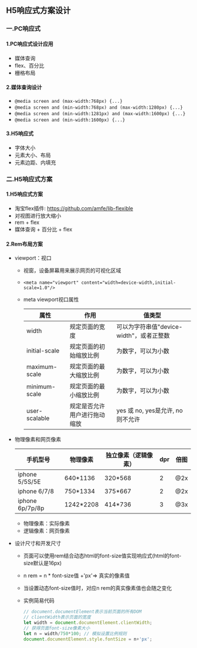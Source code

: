 ## H5响应式方案设计

### 一.PC响应式

#### 1.PC响应式设计应用

* 媒体查询
* flex、百分比
* 栅格布局

#### 2.媒体查询设计

* `@media screen and (max-width:768px) {...}`
* `@media screen and (min-width:768px) and (max-width:1280px) {...}`
* `@media screen and (min-width:1281px) and (max-width:1600px) {...}`
* `@media screen and (min-width:1600px) {...}`

#### 3.H5响应式

* 字体大小
* 元素大小、布局
* 元素边距、内填充

### 二.H5响应式方案

#### 1.H5响应式方案

* 淘宝flex插件: https://github.com/amfe/lib-flexible
* 对视图进行放大缩小
* rem + flex
* 媒体查询 + 百分比 + flex

#### 2.Rem布局方案

* viewport：视口

  * 视窗，设备屏幕用来展示网页的可视化区域

  * `<meta name="viewport" content="width=device-width,initial-scale=1.0"/>`

  * meta viewport视口属性

    | 属性          | 作用                         | 值类型                                   |
    | ------------- | ---------------------------- | ---------------------------------------- |
    | width         | 规定页面的宽度               | 可以为字符串值"device-width"，或者正整数 |
    | initial-scale | 规定页面的初始缩放比例       | 为数字，可以为小数                       |
    | maximum-scale | 规定页面的最大缩放比例       | 为数字，可以为小数                       |
    | minimum-scale | 规定页面的最小缩放比例       | 为数字，可以为小数                       |
    | user-scalable | 规定是否允许用户进行拖动缩放 | yes 或 no, yes是允许, no则不允许         |

* 物理像素和网页像素

  | 手机型号        | 物理像素  | 独立像素（逻辑像素） | dpr  | 倍图 |
  | --------------- | --------- | -------------------- | ---- | ---- |
  | iphone 5/5S/5E  | 640*1136  | 320*568              | 2    | @2x  |
  | iphone 6/7/8    | 750*1334  | 375*667              | 2    | @2x  |
  | iphone 6p/7p/8p | 1242*2208 | 414*736              | 3    | @3x  |

  * 物理像素：实际像素
  * 逻辑像素：网页像素

* 设计尺寸和开发尺寸

  * 页面可以使用rem结合动态html的font-size值实现响应式(html的font-size默认是16px)

  * n rem = n * font-size值 +'px'=> 真实的像素值 

  * 当设置动态font-size值时，对应n rem的真实像素值也会随之变化

  * 实例简易代码

    ```javascript
    // document.documentElement表示当前页面的所有DOM
    // clientWidth表示页面的宽度
    let width = document.documentElement.clientWidth;
    // 获得页面font-size像素大小
    let n = width/750*100; // 模拟设置比例规则
    document.documentElement.style.fontSize = n+'px';
    ```

    

